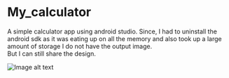 # My_calculator
A simple calculator app using android studio.
Since, I had to uninstall the android sdk as it was eating up on all the memory and also took up a large amount of storage I do not have the output image.  
But I can still share the design.

![Image alt text](/media/markdown-guidance/image.png)
